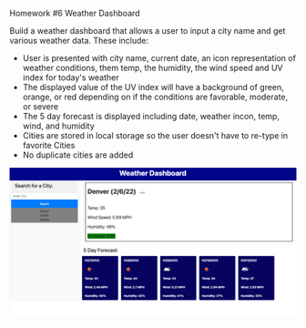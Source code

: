 Homework #6 Weather Dashboard

Build a weather dashboard that allows a user to input a city name and get various weather data.  These include:
  * User is presented with city name, current date, an icon representation of weather conditions, them temp, the humidity,
  the wind speed and UV index for today's weather
  * The displayed value of the UV index will have a background of green, orange, or red depending on if the conditions 
  are favorable, moderate, or severe
  * The 5 day forecast is displayed including date, weather incon, temp, wind, and humidity
  * Cities are stored in local storage so the user doesn't have to re-type in favorite Cities
  * No duplicate cities are added

![Getting Started](./assets/images/Shot1.png)